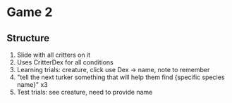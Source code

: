 # Game 2

## Structure
1. Slide with all critters on it
1. Uses CritterDex for all conditions
1. Learning trials: creature, click use Dex -> name, note to remember
1. "tell the next turker something that will help them find {specific species name}" x3
1. Test trials: see creature, need to provide name

